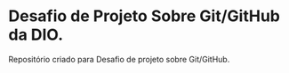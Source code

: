 # Desafio de Projeto Sobre Git/GitHub da DIO. 
Repositório criado para Desafio de projeto sobre Git/GitHub. 
